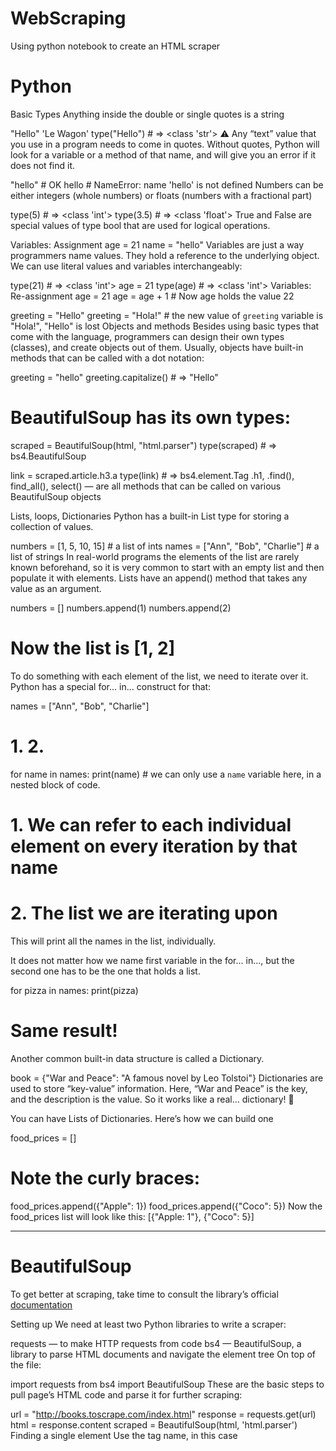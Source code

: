 # WebScraping
Using python notebook to create an HTML scraper


# Python 

Basic Types
Anything inside the double or single quotes is a string

"Hello"
'Le Wagon'
type("Hello") # => <class 'str'>
⚠️ Any “text” value that you use in a program needs to come in quotes. Without quotes, Python will look for a variable or a method of that name, and will give you an error if it does not find it.

"hello" # OK
hello # NameError: name 'hello' is not defined 
Numbers can be either integers (whole numbers) or floats (numbers with a fractional part)

type(5) # => <class 'int'>
type(3.5) # => <class 'float'> 
True and False are special values of type bool that are used for logical operations.

Variables: Assignment
age = 21
name = "hello"
Variables are just a way programmers name values. They hold a reference to the underlying object.
We can use literal values and variables interchangeably:

type(21) # => <class 'int'>
age = 21 
type(age) # => <class 'int'> 
Variables: Re-assignment
age = 21
age = age + 1 # Now age holds the value 22

greeting = "Hello"
greeting = "Hola!" # the new value of `greeting` variable is "Hola!", "Hello" is lost
Objects and methods
Besides using basic types that come with the language, programmers can design their own types (classes), and create objects out of them.
Usually, objects have built-in methods that can be called with a dot notation:

greeting = "hello"
greeting.capitalize() # => "Hello"

# BeautifulSoup has its own types:

scraped = BeautifulSoup(html, "html.parser")
type(scraped) # => bs4.BeautifulSoup 

link = scraped.article.h3.a
type(link) # => bs4.element.Tag
.h1, .find(), find_all(), select() — are all methods that can be called on various BeautifulSoup objects

Lists, loops, Dictionaries
Python has a built-in List type for storing a collection of values.

numbers = [1, 5, 10, 15] # a list of ints
names = ["Ann", "Bob", "Charlie"] # a list of strings
In real-world programs the elements of the list are rarely known beforehand, so it is very common to start with an empty list and then populate it with elements. Lists have an append() method that takes any value as an argument.

numbers = []
numbers.append(1)
numbers.append(2)
# Now the list is [1, 2]
To do something with each element of the list, we need to iterate over it. Python has a special for... in... construct for that:

names = ["Ann", "Bob", "Charlie"] 
#    1.       2.
for name in names:
    print(name) # we can only use a `name` variable here, in a nested block of code.
    
 # 1. We can refer to each individual element on every iteration by that name
 # 2. The list we are iterating upon
This will print all the names in the list, individually.

It does not matter how we name first variable in the for... in..., but the second one has to be the one that holds a list.

for pizza in names:
    print(pizza)
    
# Same result!
Another common built-in data structure is called a Dictionary.

book = {"War and Peace": "A famous novel by Leo Tolstoi"}
Dictionaries are used to store “key-value” information. Here, “War and Peace” is the key, and the description is the value. So it works like a real… dictionary! 📖

You can have Lists of Dictionaries. Here’s how we can build one

food_prices = []

# Note the curly braces: 
food_prices.append({"Apple": 1})
food_prices.append({"Coco": 5})
Now the food_prices list will look like this: [{"Apple: 1"}, {"Coco": 5}]


________________________________________________________________________________________________________________________________________________________________________________

# BeautifulSoup

To get better at scraping, take time to consult the library’s official <a href="https://www.crummy.com/software/BeautifulSoup/bs4/doc/">documentation</a>

Setting up
We need at least two Python libraries to write a scraper:

requests — to make HTTP requests from code
bs4 — BeautifulSoup, a library to parse HTML documents and navigate the element tree
On top of the file:

import requests
from bs4 import BeautifulSoup
These are the basic steps to pull page’s HTML code and parse it for further scraping:

url = "http://books.toscrape.com/index.html"
response = requests.get(url)
html = response.content
scraped = BeautifulSoup(html, 'html.parser')
Finding a single element
Use the tag name, in this case <title> is a tag we’re looking for:

scraped.find("title") or scraped.title

Getting text out of an element:

title_text = scraped.title.text.strip()
If the text is just numbers, you can convert it to int or float:

  price = scraped.article.find("p", class_="price_color").text() # => "£51.77"
  # convert to float 
  price =  float(price.text.lstrip("£"))
Sometimes the data we want is not inside the element’s text, but inside one of it’s attributes:

<a href="http://mywebsite.com/about.html">About</a<>
If we save this element into a link variable and call link.text — we will get “About”. If we wan’t the URL of the link instead — we will have to access it like that: a["href"].

As a rule of thumb:

tag_name.text — gives us the element’s text value
tag_name["attr_name"] — gives the value of the attribute
Collection of elements
Methods find_all and select will always return a list of elements (even if one element is found, it will still be a collection with a single element inside). Here’s how to iterate over a list in Python:

prices = scraped.select(".price_color")

for price in prices:
    print(price.text)
    




________________________________________________________________________________________________________________________________________________________________________________


# Complete scraper example

Here’s a code for a complete scraper that starts from the home page, scrapes all links to book titles, then navigates to the destination page of every link, and scrapes the description of a book from it:

import requests
from bs4 import BeautifulSoup

BASE_URL = "http://books.toscrape.com/"
response = requests.get(BASE_URL + "index.html")
html = response.content
scraped = BeautifulSoup(html, 'html.parser')

title_descriptions = []

articles = scraped.select(".product_pod")

for article in articles:
    title = article.h3.a["title"]
    title_url = article.h3.a["href"]
    
    product_response = requests.get(BASE_URL + title_url)
    product_html = product_response.content
    product_scraped = BeautifulSoup(product_html, 'html.parser')
    
    description = product_scraped.find("div", id="product_description").next_sibling.next_sibling
    
    title_descriptions.append({title: description.text.strip()})
    
print(title_descriptions)





    
------------------    
